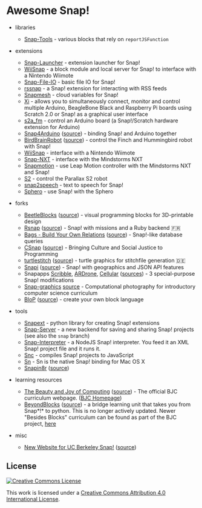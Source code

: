 Awesome Snap!
=============

- libraries
  - [Snap-Tools](https://github.com/cycomachead/snap-tools) - various blocks that rely on `reportJSFunction`

- extensions
  - [Snap-Launcher](https://github.com/technoboy10/snap-launcher) - extension launcher for Snap!
  - [WiiSnap](https://github.com/technoboy10/wiisnap) - a block module and local server for Snap! to interface with a Nintendo Wiimote
  - [Snap-File-IO](https://github.com/technoboy10/snap-file-io) - basic file IO for Snap!
  - [rssnap](https://github.com/technoboy10/rssnap) - a Snap! extension for interacting with RSS feeds
  - [Snapmesh](https://github.com/Code-WvS/snapmesh) - cloud variables for Snap!
  - [Xi](https://github.com/MrYsLab/xi) - allows you to simultaneously connect, monitor and control multiple Arduino, BeagleBone Black and Raspberry Pi boards using Scratch 2.0 or Snap! as a graphical user interface
  - [s2a_fm](https://github.com/MrYsLab/s2a_fm) - control an Arduino board (a Snap!/Scratch hardware extension for Arduino)
  - [Snap4Arduino](http://s4a.cat/snap/) ([source](https://github.com/edutec/Snap4Arduino)) - binding Snap! and Arduino together
  - [BirdBrainRobot](http://www.finchrobot.com/software/snap) ([source](https://github.com/BirdBrainTechnologies/BirdBrainRobotServer)) - control the Finch and Hummingbird robot with Snap!
  - [WiiSnap](https://github.com/technoboy10/wiisnap) - interface with a Nintendo Wiimote
  - [Snap-NXT](https://github.com/technoboy10/snap-nxt) - interface with the Mindstorms NXT
  - [Snapmotion](https://github.com/technoboy10/snapmotion) - use Leap Motion controller with the Mindstorms NXT and Snap!
  - [S2](https://github.com/blockext/s2) - control the Parallax S2 robot
  - [snap2speech](https://github.com/technoboy10/snap2speech) - text to speech for Snap!
  - [Sphero](https://docs.google.com/document/d/11wR53OTnofRtTtxZCmxnCUjIlFQjnGewM21A0vmjtFw/edit) - use Snap! with the Sphero

- forks
  - [BeetleBlocks](http://beetleblocks.com) ([source](https://github.com/ericrosenbaum/BeetleBlocks)) - visual programming blocks for 3D-printable design
  - [Rsnap](https://rsnap.herokuapp.com/) ([source](https://github.com/snap-school)) - Snap! with missions and a Ruby backend :fr:
  - [Bags - Build Your Own Relations](http://bags.cs.jmu.edu/) ([source](http://bags.cs.jmu.edu/download.html)) - Snap!-like database queries
  - [CSnap](https://community.csdt.rpi.edu/) ([source](https://github.com/GK-12/Snap--Build-Your-Own-Blocks)) - Bringing Culture and Social Justice to Programming
  - [turtlestitch](http://www.stitchcode.com/) ([source](https://github.com/backface/turtlestitch)) - turtle graphics for stitchfile generation :de:
  - [Snapi](https://bromagosa.github.io/Snapi/) ([source](https://github.com/bromagosa/Snapi)) - Snap! with geographics and JSON API features
  - Snapapps [Scribble](https://aidanlane.github.io/snapapps/scribble.html), [ARDrone](https://aidanlane.github.io/snapapps/ardrone.html), [Cellular](https://aidanlane.github.io/snapapps/cellular.html)  ([sources](https://github.com/aidanlane/snapapps)) - 3 special-purpose Snap! modifications
  - [Snap-graphics](http://snap.berkeley.edu/snapsource/michael) [source](https://github.com/cycomachead/snap-graphics) - Computational photography for introductory computer science curriculum
  - [BloP](https://sites.google.com/site/blocklanguages/) ([source](https://sites.google.com/site/blocklanguages/downloads2)) - create your own block language

- tools
  - [Snapext](http://github.com/blockext) - python library for creating Snap! extensions
  - [Snap-Server](https://github.com/ucb-snap/snap-server) - a new backend for saving and sharing Snap! projects (see also the `snap` branch)
  - [Snap-Interpreter](https://github.com/bromagosa/snap-interpreter) - a NodeJS Snap! interpreter. You feed it an XML Snap! project file and it runs it.
  - [Snc](https://github.com/nathan/snc) - compiles Snap! projects to JavaScript
  - [Sn](https://github.com/nathan/sn) - Sn is the native Snap! binding for Mac OS X
  - [Snapin8r](https://hardmath123.github.io/Snapin8r/) ([source](https://github.com/Hardmath123/Snapin8r))

- learning resources
  - [The Beauty and Joy of Computing](http://bjc.berkeley.edu/r) ([source](https://github.com/beautyjoy/bjc-r)) - The official BJC curriculum webpage. ([BJC Homepage](http://bjc.berkeley.edu))
  - [BeyondBlocks](http://beyondblocks.github.io/) ([source](https://github.com/BeyondBlocks/BeyondBlocks.github.io)) - a bridge learning unit that takes you from Snap*!* to python. This is no longer actively updated. Newer "Besides Blocks" curriculum can be found as part of the BJC project, [here](http://bjc.berkeley.edu/r/course/cs10_fa14.html)

- misc
  - [New Website for UC Berkeley Snap!](https://khotchkiss13.github.io/) ([source](https://github.com/khotchkiss13/khotchkiss13.github.io)) 

License
-------

[![Creative Commons License](http://i.creativecommons.org/l/by/4.0/88x31.png)](http://creativecommons.org/licenses/by/4.0/)

This work is licensed under a [Creative Commons Attribution 4.0 International License](http://creativecommons.org/licenses/by/4.0/).
